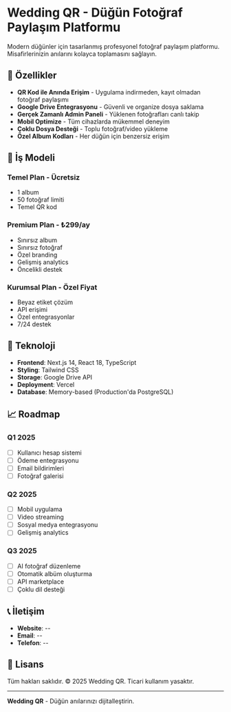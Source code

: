 # Wedding QR - Düğün Fotoğraf Paylaşım Platformu

Modern düğünler için tasarlanmış profesyonel fotoğraf paylaşım platformu. Misafirlerinizin anılarını kolayca toplamasını sağlayın.

## 🎯 Özellikler

- **QR Kod ile Anında Erişim** - Uygulama indirmeden, kayıt olmadan fotoğraf paylaşımı
- **Google Drive Entegrasyonu** - Güvenli ve organize dosya saklama
- **Gerçek Zamanlı Admin Paneli** - Yüklenen fotoğrafları canlı takip
- **Mobil Optimize** - Tüm cihazlarda mükemmel deneyim
- **Çoklu Dosya Desteği** - Toplu fotoğraf/video yükleme
- **Özel Album Kodları** - Her düğün için benzersiz erişim

## 🏢 İş Modeli

### Temel Plan - Ücretsiz
- 1 album
- 50 fotoğraf limiti
- Temel QR kod

### Premium Plan - ₺299/ay
- Sınırsız album
- Sınırsız fotoğraf
- Özel branding
- Gelişmiş analytics
- Öncelikli destek

### Kurumsal Plan - Özel Fiyat
- Beyaz etiket çözüm
- API erişimi
- Özel entegrasyonlar
- 7/24 destek

## 🚀 Teknoloji

- **Frontend**: Next.js 14, React 18, TypeScript
- **Styling**: Tailwind CSS
- **Storage**: Google Drive API
- **Deployment**: Vercel
- **Database**: Memory-based (Production'da PostgreSQL)

## 📈 Roadmap

### Q1 2025
- [ ] Kullanıcı hesap sistemi
- [ ] Ödeme entegrasyonu
- [ ] Email bildirimleri
- [ ] Fotoğraf galerisi

### Q2 2025
- [ ] Mobil uygulama
- [ ] Video streaming
- [ ] Sosyal medya entegrasyonu
- [ ] Gelişmiş analytics

### Q3 2025
- [ ] AI fotoğraf düzenleme
- [ ] Otomatik albüm oluşturma
- [ ] API marketplace
- [ ] Çoklu dil desteği

## 📞 İletişim

- **Website**: --
- **Email**: --
- **Telefon**: --

## 📄 Lisans

Tüm hakları saklıdır. © 2025 Wedding QR. Ticari kullanım yasaktır.

---

**Wedding QR** - Düğün anılarınızı dijitalleştirin.
